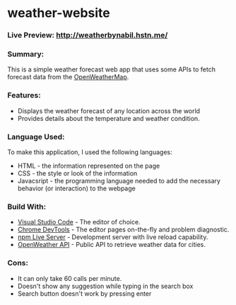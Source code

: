 # weather-website

### Live Preview: http://weatherbynabil.hstn.me/

### Summary:
This is a simple weather forecast web app that uses some APIs to fetch forecast data from the [OpenWeatherMap](https://openweathermap.org).

### Features:
  * Displays the weather forecast of any location across the world
  * Provides details about the temperature and weather condition.

### Language Used:
To make this application, I used the following languages:
  * HTML - the information represented on the page
  * CSS - the style or look of the information
  * Javacsript - the programming language needed to add the necessary behavior (or interaction) to the webpage

### Build With:
- [Visual Studio Code](http://code.visualstudio.com) - The editor of choice.
- [Chrome DevTools](https://developers.google.com/web/tools/chrome-devtools) - The editor pages on-the-fly and problem diagnostic.
- [npm Live Server](https://www.npmjs.com/) - Development server with live reload capability.
- [OpenWeather API](https://openweathermap.org/api) - Public API to retrieve weather data for cities.

### Cons:
  * It can only take 60 calls per minute.
  * Doesn't show any suggestion while typing in the search box
  * Search button doesn't work by pressing enter
 
